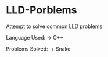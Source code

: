 # LLD-Porblems
Attempt to solve common LLD problems

Language Used:
 -> C++

Problems Solved:
-> Snake
